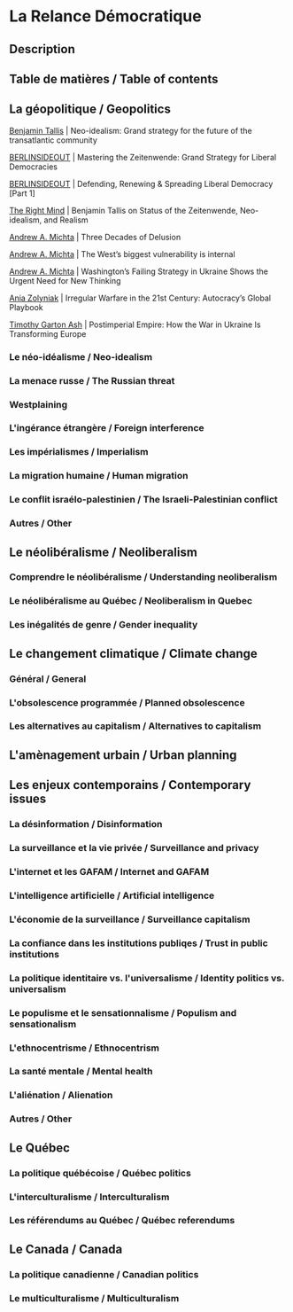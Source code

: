 # La Relance Démocratique

## Description

## Table de matières / Table of contents 

## La géopolitique / Geopolitics

[Benjamin Tallis](https://macdonaldlaurier.ca/neo-idealism-grand-strategy-for-the-future-of-the-transatlantic-community/) | Neo-idealism: Grand strategy for the future of the transatlantic community

[BERLINSIDEOUT](https://berlinsideout.podigee.io/4-mastering-the-zeitenwende) | Mastering the Zeitenwende: Grand Strategy for Liberal Democracies

[BERLINSIDEOUT](https://berlinsideout.podigee.io/7-defending-renewing-spreading-liberal-democracy-pt-1) | Defending, Renewing & Spreading Liberal Democracy [Part 1]

[The Right Mind](https://www.youtube.com/watch?v=3CKmjw1gD40) | Benjamin Tallis on Status of the Zeitenwende, Neo-idealism, and Realism 

[Andrew A. Michta](https://www.the-american-interest.com/2020/08/04/three-decades-of-delusion/) | Three Decades of Delusion

[Andrew A. Michta](https://www.politico.eu/article/international-relations-america-washington-politics-western-society-democracy-war/) | The West’s biggest vulnerability is internal

[Andrew A. Michta](https://www.youtube.com/watch?v=0HKWabJqCtg) | Washington’s Failing Strategy in Ukraine Shows the Urgent Need for New Thinking

[Ania Zolyniak](https://irregularwarfare.org/articles/irregular-warfare-in-the-21st-century-autocracys-global-playbook/) | Irregular Warfare in the 21st Century: Autocracy’s Global Playbook

[Timothy Garton Ash](https://www.foreignaffairs.com/ukraine/europe-war-russia-postimperial-empire) | Postimperial Empire: How the War in Ukraine Is Transforming Europe

### Le néo-idéalisme / Neo-idealism

### La menace russe / The Russian threat

### Westplaining

### L'ingérance étrangère / Foreign interference

### Les impérialismes / Imperialism

### La migration humaine / Human migration

### Le conflit israélo-palestinien / The Israeli-Palestinian conflict

### Autres / Other

## Le néolibéralisme / Neoliberalism

### Comprendre le néolibéralisme / Understanding neoliberalism

### Le néolibéralisme au Québec / Neoliberalism in Quebec

### Les inégalités de genre / Gender inequality

## Le changement climatique / Climate change

### Général / General

### L'obsolescence programmée / Planned obsolescence

### Les alternatives au capitalism / Alternatives to capitalism

## L'amènagement urbain / Urban planning

## Les enjeux contemporains / Contemporary issues

### La désinformation / Disinformation

### La surveillance et la vie privée / Surveillance and privacy

### L'internet et les GAFAM / Internet and GAFAM

### L'intelligence artificielle / Artificial intelligence

### L'économie de la surveillance / Surveillance capitalism

### La confiance dans les institutions publiqes / Trust in public institutions

### La politique identitaire vs. l'universalisme / Identity politics vs. universalism

### Le populisme et le sensationnalisme / Populism and sensationalism

### L'ethnocentrisme / Ethnocentrism

### La santé mentale / Mental health

### L'aliénation / Alienation

### Autres / Other

## Le Québec

### La politique québécoise / Québec politics

### L'interculturalisme / Interculturalism

### Les référendums au Québec / Québec referendums

## Le Canada / Canada

### La politique canadienne / Canadian politics

### Le multiculturalisme / Multiculturalism

